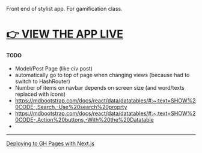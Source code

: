 Front end of stylist app. For gamification class.

# [👉 VIEW THE APP LIVE](https://clementine-christian-byrnes-projects.vercel.app/)

#### TODO

- Model/Post Page (like civ post)
- automatically go to top of page when changing views (because had to switch to HashRouter)
- Number of items on navbar depends on screen size (and word/texts replaced with icons)
- https://mdbootstrap.com/docs/react/data/datatables/#:~:text=SHOW%20CODE-,Search,-Use%20search%20proprty
- https://mdbootstrap.com/docs/react/data/datatables/#:~:text=SHOW%20CODE-,Action%20buttons,-With%20the%20Datatable
- 
---


[Deploying to GH Pages with Next.js](https://github.com/gregrickaby/nextjs-github-pages?tab=readme-ov-file)



